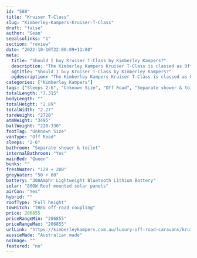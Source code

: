 ```yaml
---
id: "580"
title: "Kruiser T-Class"
slug: "Kimberley-Kampers-Kruiser-T-Class"
draft: "false"
author: "Sean"
seealsolinks: "1"
section: "review"
date: "2022-10-10T22:00:09+11:00"
meta:
  title: "Should I buy Kruiser T-Class by Kimberley Kampers?"
  description: "The Kimberley Kampers Kruiser T-Class is classed as Off Road, and sleeps 2-6 people. It is Australian made and comes in at Unknown Size. It generally has Separate shower & toilet."
  ogtitle: "Should I buy Kruiser T-Class by Kimberley Kampers?"
  ogdescription: "The Kimberley Kampers Kruiser T-Class is classed as Off Road, and sleeps 2-6 people. It is Australian made and comes in at Unknown Size. It generally has Separate shower & toilet."
categories: ["Kimberley Kampers"]
tags: ["Sleeps 2-6", "Unknown Size", "Off Road", "Separate shower & toilet", "Full height", "Over 100k", "Australian made"]
totalLength: "7.315"
bodyLength: ""
totalHeight: "2.89"
totalWidth: "2.27"
tareWeight: "2720"
atmWeight: "3495"
ballWeight: "220-330"
footTag: "Unknown Size"
vanType: "Off Road"
sleeps: "2-6"
bathroom: "Separate shower & toilet"
internalBathroom: "Yes"
mainBed: "Queen"
bunks: ""
freshWater: "120 + 200"
greyWater: "50 + 60"
battery: "300Amphr Lightweight Bluetooth Lithium Battery"
solar: "800W Roof mounted solar panels"
airCon: "Yes"
hybrid: ""
roofType: "Full height"
towHitch: "TREG off-road coupling"
price: 206855
priceRangeMin: "206855"
priceRangeMax: "206855"
urlLink: "https://kimberleykampers.com.au/luxury-off-road-caravans/kruiser-t-class/"
aussieMade: "Australian made"
noImage: ""
featured: "no"
---
```

